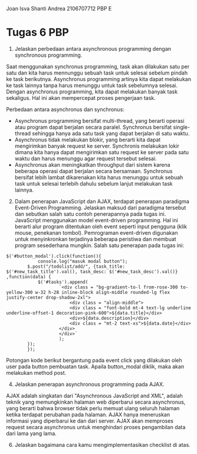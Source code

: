 Joan Isva Shanti Andrea
2106707712
PBP E
# Tugas 6 PBP

 1. Jelaskan perbedaan antara asynchronous programming dengan synchronous programming.
 
Saat menggunakan synchronus programming, task akan dilakukan satu per satu dan kita harus mennunggu sebuah task untuk selesai sebelum pindah ke task berikutnya. Asynchronus programming artinya kita dapat melakukan ke task lainnya tanpa harus menunggu untuk task sebelumnya selesai. Dengan asynchronus programming, kita dapat melakukan banyak task sekaligus. Hal ini akan mempercepat proses pengerjaan task. 

Perbedaan antara asynchronus dan synchronus:
- Asynchronus programming bersifat multi-thread, yang berarti operasi atau program dapat berjalan secara paralel. Synchronus bersifat single-thread sehingga hanya ada satu task yang dapat berjalan di satu waktu. 
- Asynchronus tidak melakukan blokir, yang berarti kita dapat mengirimkan banyak request ke server. Synchronis melakukan lokir dimana kita hanya dapat mengirimkan satu request ke server pada satu waktu dan harus menunggu agar request tersebut selesai. 
- Asynchronus akan meningkatkan throughput dari sistem karena beberapa operasi dapat berjalan secara bersamaan. Synchronus bersifat lebih lambat dikarenakan kita harus menunggu untuk sebuah task untuk selesai terlebih dahulu sebelum lanjut melakukan task lainnya. 


 2. Dalam penerapan JavaScript dan AJAX, terdapat penerapan paradigma Event-Driven Programming. Jelaskan maksud dari paradigma tersebut dan sebutkan salah satu contoh penerapannya pada tugas ini.
JavaScript menggunakan model event-driven programming. Hal ini berarti alur program ditentukan oleh event seperti input pengguna (klik mouse, penekanan tombol). Pemrograman event-driven digunakan untuk menyinkronkan terjadinya beberapa peristiwa dan membuat program sesederhana mungkin. 
Salah satu penerapan pada tugas ini:
```
$('#button_modal').click(function(){
            console.log("masuk modal button");
        $.post("/todolist/add/", {task_title: $('#new_task_title').val(), task_desc: $('#new_task_desc').val()} ,function(data) {
            $('#tasks').append(
                    `<div class = "bg-gradient-to-l from-rose-300 to-yellow-300 w-32 h-28 inline-block align-middle rounded-lg flex justify-center drop-shadow-2xl">
                        <div class = "align-middle">
                        <div class = "font-bold mt-4 text-lg underline underline-offset-1 decoration-pink-600">${data.title}</div>
                        <div>${data.description}</div>
                        <div class = "mt-2 text-xs">${data.date}</div>
                    </div>
                    </div>`
                    );
        });
        });
```

Potongan kode berikut bergantung pada event click yang dilakukan oleh user pada button pembuatan task. Apaila button_modal diklik, maka akan melakukan method post. 

 4. Jelaskan penerapan asynchronous programming pada AJAX.
 
AJAX adalah singkatan dari "Asynchronous JavaScript and XML", adalah teknik yang memungkinkan halaman web diperbarui secara asynchronus, yang berarti bahwa browser tidak perlu memuat ulang seluruh halaman ketika terdapat perubahan pada halaman. AJAX hanya meneruskan informasi yang diperbarui ke dan dari server. AJAX akan memproses request secara asynchronus untuk menghindari proses pengambilan data dari lama yang lama. 

 6. Jelaskan bagaimana cara kamu mengimplementasikan checklist di atas.
 
 

